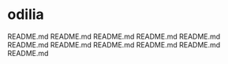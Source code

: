 # odilia
README.md
README.md
README.md
README.md
README.md
README.md
README.md
README.md
README.md
README.md
README.md
